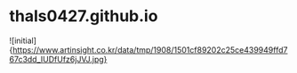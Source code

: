 # thals0427.github.io

![initial]{https://www.artinsight.co.kr/data/tmp/1908/1501cf89202c25ce439949ffd767c3dd_IUDfUfz6jJVJ.jpg}
